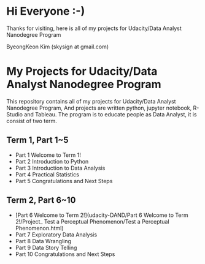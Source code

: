 # Hi Everyone :-)

Thanks for visiting, here is all of my projects for Udacity/Data Analyst Nanodegree Program

ByeongKeon Kim (skysign at gmail.com)

# My Projects for Udacity/Data Analyst Nanodegree Program

This repository contains all of my projects for Udacity/Data Analyst Nanodegree Program,
And projects are written python, jupyter notebook, R-Studio and Tableau.
The program is to educate people as Data Analyst, it is consist of two term.

## Term 1, Part 1~5
 * Part 1  Welcome to Term 1!
 * Part 2 Introduction to Python
 * Part 3 Introduction to Data Analysis
 * Part 4 Practical Statistics
 * Part 5 Congratulations and Next Steps

## Term 2, Part 6~10
 * [Part 6 Welcome to Term 2!](udacity-DAND/Part 6 Welcome to Term 2!/Project_ Test a Perceptual Phenomenon/Test a Perceptual Phenomenon.html)
 * Part 7 Exploratory Data Analysis
 * Part 8 Data Wrangling
 * Part 9 Data Story Telling
 * Part 10 Congratulations and Next Steps
